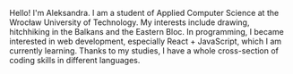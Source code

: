 Hello!
I'm Aleksandra. I am a student of Applied Computer Science at the Wrocław University of Technology.
My interests include drawing, hitchhiking in the Balkans and the Eastern Bloc.
In programming, I became interested in web development, especially React + JavaScript, which I am currently learning.
Thanks to my studies, I have a whole cross-section of coding skills in different languages.

